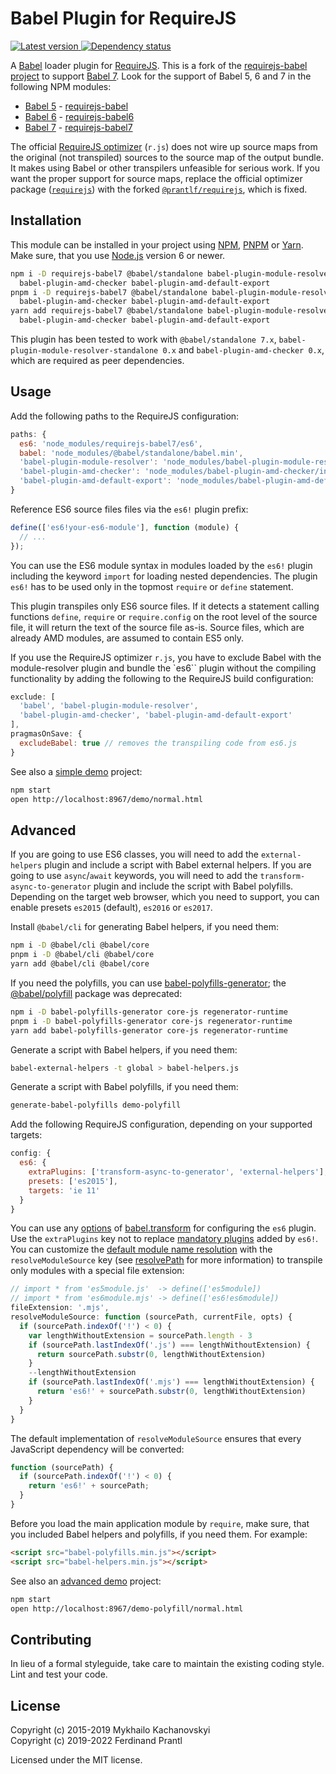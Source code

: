 # Babel Plugin for RequireJS

[![Latest version](https://img.shields.io/npm/v/requirejs-babel7)
 ![Dependency status](https://img.shields.io/librariesio/release/npm/requirejs-babel7)
](https://www.npmjs.com/package/requirejs-babel7)

A [Babel] loader plugin for [RequireJS]. This is a fork of the [requirejs-babel project] to support [Babel 7]. Look for the support of Babel 5, 6 and 7 in the following NPM modules:

* [Babel 5] - [requirejs-babel]
* [Babel 6] - [requirejs-babel6]
* [Babel 7] - [requirejs-babel7]

The official [RequireJS optimizer] (`r.js`) does not wire up source maps from the original (not transpiled) sources to the source map of the output bundle. It makes using Babel or other transpilers unfeasible for serious work. If you want the proper support for source maps, replace the official optimizer package ([`requirejs`]) with the forked [`@prantlf/requirejs`], which is fixed.

## Installation

This module can be installed in your project using [NPM], [PNPM] or [Yarn]. Make sure, that you use [Node.js] version 6 or newer.

```sh
npm i -D requirejs-babel7 @babel/standalone babel-plugin-module-resolver-standalone \
  babel-plugin-amd-checker babel-plugin-amd-default-export
pnpm i -D requirejs-babel7 @babel/standalone babel-plugin-module-resolver-standalone \
  babel-plugin-amd-checker babel-plugin-amd-default-export
yarn add requirejs-babel7 @babel/standalone babel-plugin-module-resolver-standalone \
  babel-plugin-amd-checker babel-plugin-amd-default-export
```

This plugin has been tested to work with `@babel/standalone 7.x`, `babel-plugin-module-resolver-standalone 0.x` and `babel-plugin-amd-checker 0.x`, which are required as peer dependencies.

## Usage

Add the following paths to the RequireJS configuration:

```javascript
paths: {
  es6: 'node_modules/requirejs-babel7/es6',
  babel: 'node_modules/@babel/standalone/babel.min',
  'babel-plugin-module-resolver': 'node_modules/babel-plugin-module-resolver-standalone/index',
  'babel-plugin-amd-checker': 'node_modules/babel-plugin-amd-checker/index',
  'babel-plugin-amd-default-export': 'node_modules/babel-plugin-amd-default-export/index'
}
```

Reference ES6 source files files via the `es6!` plugin prefix:

```javascript
define(['es6!your-es6-module'], function (module) {
  // ...
});
```

You can use the ES6 module syntax in modules loaded by the `es6!` plugin including the keyword `import` for loading nested dependencies. The plugin `es6!` has to be used only in the topmost `require` or `define` statement.

This plugin transpiles only ES6 source files. If it detects a statement calling functions `define`, `require` or `require.config` on the root level of the source file, it will return the text of the source file as-is. Source files, which are already AMD modules, are assumed to contain ES5 only.

If you use the RequireJS optimizer `r.js`, you have to exclude Babel with the module-resolver plugin and bundle the `es6`` plugin without the compiling functionality by adding the following to the RequireJS build configuration:

```js
exclude: [
  'babel', 'babel-plugin-module-resolver',
  'babel-plugin-amd-checker', 'babel-plugin-amd-default-export'
],
pragmasOnSave: {
  excludeBabel: true // removes the transpiling code from es6.js
}
```

See also a [simple demo] project:

```sh
npm start
open http://localhost:8967/demo/normal.html
```

## Advanced

If you are going to use ES6 classes, you will need to add the `external-helpers` plugin and include a script with Babel external helpers. If you are going to use `async`/`await` keywords, you will need to add the `transform-async-to-generator` plugin and include the script with Babel polyfills. Depending on the target web browser, which you need to support, you can enable presets `es2015` (default), `es2016` or `es2017`.

Install `@babel/cli` for generating Babel helpers, if you need them:

```sh
npm i -D @babel/cli @babel/core
pnpm i -D @babel/cli @babel/core
yarn add @babel/cli @babel/core
```

If you need the polyfills, you can use [babel-polyfills-generator]; the [@babel/polyfill] package was deprecated:

```sh
npm i -D babel-polyfills-generator core-js regenerator-runtime
pnpm i -D babel-polyfills-generator core-js regenerator-runtime
yarn add babel-polyfills-generator core-js regenerator-runtime
```

Generate a script with Babel helpers, if you need them:

```sh
babel-external-helpers -t global > babel-helpers.js
```

Generate a script with Babel polyfills, if you need them:

```sh
generate-babel-polyfills demo-polyfill
```

Add the following RequireJS configuration, depending on your supported targets:

```js
config: {
  es6: {
    extraPlugins: ['transform-async-to-generator', 'external-helpers'],
    presets: ['es2015'],
    targets: 'ie 11'
  }
}
```

You can use any [options] of [babel.transform] for configuring the `es6` plugin. Use the `extraPlugins` key not to replace [mandatory plugins] added by `es6!`. You can customize the [default module name resolution] with the `resolveModuleSource` key (see [resolvePath] for more information) to transpile only modules with a special file extension:

```js
// import * from 'es5module.js'  -> define(['es5module])
// import * from 'es6module.mjs' -> define(['es6!es6module])
fileExtension: '.mjs',
resolveModuleSource: function (sourcePath, currentFile, opts) {
  if (sourcePath.indexOf('!') < 0) {
    var lengthWithoutExtension = sourcePath.length - 3
    if (sourcePath.lastIndexOf('.js') === lengthWithoutExtension) {
      return sourcePath.substr(0, lengthWithoutExtension)
    }
    --lengthWithoutExtension
    if (sourcePath.lastIndexOf('.mjs') === lengthWithoutExtension) {
      return 'es6!' + sourcePath.substr(0, lengthWithoutExtension)
    }
  }
}
```

The default implementation of `resolveModuleSource` ensures that every JavaScript dependency will be converted:

```js
function (sourcePath) {
  if (sourcePath.indexOf('!') < 0) {
    return 'es6!' + sourcePath;
  }
}
```

Before you load the main application module by `require`, make sure, that you included Babel helpers and polyfills, if you need them. For example:

```html
<script src="babel-polyfills.min.js"></script>
<script src="babel-helpers.min.js"></script>
```

See also an [advanced demo] project:

```sh
npm start
open http://localhost:8967/demo-polyfill/normal.html
```

## Contributing

In lieu of a formal styleguide, take care to maintain the existing coding style. Lint and test your code.

## License

Copyright (c) 2015-2019 Mykhailo Kachanovskyi<br>
Copyright (c) 2019-2022 Ferdinand Prantl

Licensed under the MIT license.

[Babel]: https://babeljs.io/
[Babel 5]: https://babeljs.io/blog/2015/03/31/5.0.0
[Babel 6]: https://babeljs.io/blog/2015/10/29/6.0.0
[Babel 7]: https://babeljs.io/blog/2018/08/27/7.0.0
[RequireJS]: http://requirejs.org
[RequireJS optimizer]: https://requirejs.org/docs/optimization.html
[requirejs-babel project]: https://github.com/mikach/requirejs-babel
[requirejs-babel]: https://www.npmjs.com/package/requirejs-babel
[requirejs-babel6]: https://www.npmjs.com/package/requirejs-babel6
[requirejs-babel7]: https://www.npmjs.com/package/requirejs-babel7
[@babel/standalone]: https://www.npmjs.com/package/@babel/standalone
[@babel/polyfill]: https://www.npmjs.com/package/@babel/polyfill
[babel-polyfills-generator]: https://www.npmjs.com/package/babel-polyfills-generator
[`requirejs`]: https://www.npmjs.com/package/requirejs
[`@prantlf/requirejs`]: https://www.npmjs.com/package/@prantlf/requirejs
[Node.js]: http://nodejs.org/
[NPM]: https://www.npmjs.com/
[PNPM]: https://pnpm.io/
[Yarn]: https://yarnpkg.com/
[simple demo]: https://github.com/prantlf/requirejs-babel/tree/master/demo
[advanced demo]: https://github.com/prantlf/requirejs-babel/tree/master/demo
[babel.transform]: https://babeljs.io/docs/en/babel-core#transform
[options]: https://babeljs.io/docs/en/options
[mandatory plugins]: https://github.com/prantlf/requirejs-babel/blob/master/es6.js#L48
[default module name resolution]: https://github.com/prantlf/requirejs-babel/blob/master/es6.js#L38
[resolvePath]: https://github.com/tleunen/babel-plugin-module-resolver/blob/master/DOCS.md#resolvepath
